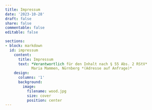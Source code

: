 ```yaml
---
title: Impressum
date: '2023-10-28'
draft: false
share: false
commentable: false
editable: false

sections:
- block: markdown
  id: impressum
    content:
      title: Impressum
      text: *Verantwortlich für den Inhalt nach § 55 Abs. 2 RStV*
            Maria Mammen, Nürnberg *(Adresse auf Anfrage)*
    design: 
      columns: '1'
      background:
        image:
          filename: wood.jpg
          size: cover
          position: center
---
```

